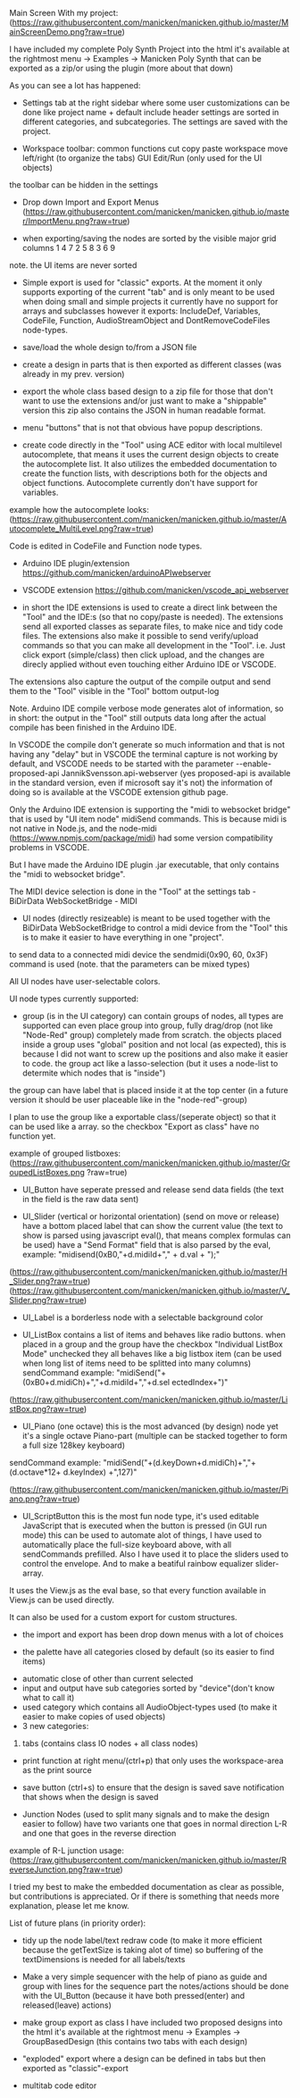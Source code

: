 Main Screen With my project:
(https://raw.githubusercontent.com/manicken/manicken.github.io/master/MainScreenDemo.png?raw=true)

I have included my complete Poly Synth Project into the html
it's available at the rightmost menu -> Examples -> Manicken Poly Synth
that can be exported as a zip/or using the plugin (more about that down)


As you can see a lot has happened:

* Settings tab at the right sidebar
where some user customizations can be done
like project name + default include header
settings are sorted in different categories,
and subcategories.
The settings are saved with the project.

* Workspace toolbar:
common functions cut copy paste
workspace move left/right (to organize the tabs)
GUI Edit/Run (only used for the UI objects)

the toolbar can be hidden in the settings

* Drop down Import and Export Menus
(https://raw.githubusercontent.com/manicken/manicken.github.io/master/ImportMenu.png?raw=true)

* when exporting/saving the nodes are sorted by the visible major grid columns
1 4 7
2 5 8
3 6 9

note. the UI items are never sorted

* Simple export is used for "classic" exports.
At the moment it only supports exporting of the current "tab"
and is only meant to be used when doing small and simple projects
it currently have no support for arrays and subclasses
however it exports:
IncludeDef, Variables, CodeFile, Function, AudioStreamObject and DontRemoveCodeFiles node-types.

* save/load the whole design to/from a JSON file

* create a design in parts that is then exported as different classes
(was already in my prev. version)

* export the whole class based design to a zip file
for those that don't want to use the extensions and/or
just want to make a "shippable" version
this zip also contains the JSON in human readable format.

* menu "buttons" that is not that obvious have popup descriptions.

* create code directly in the "Tool" using ACE editor
with local multilevel autocomplete,
that means it uses the current design objects to create the autocomplete list.
It also utilizes the embedded documentation to create the function lists,
with descriptions both for the objects and object functions.
Autocomplete currently don't have support for variables.

example how the autocomplete looks:
(https://raw.githubusercontent.com/manicken/manicken.github.io/master/Autocomplete_MultiLevel.png?raw=true)

Code is edited in CodeFile and Function node types.

* Arduino IDE plugin/extension
https://github.com/manicken/arduinoAPIwebserver

* VSCODE extension
https://github.com/manicken/vscode_api_webserver

* in short the IDE extensions is used to create a direct link between the "Tool"
and the IDE:s (so that no copy/paste is needed).
The extensions send all exported classes as separate files, to make nice and tidy code files.
The extensions also make it possible to send verify/upload commands so that you can make all
development in the "Tool".
i.e. Just click export (simple/class) then click upload, and the changes are direcly applied
without even touching either Arduino IDE or VSCODE.

The extensions also capture the output of the compile output and send them to the "Tool"
visible in the "Tool" bottom output-log

Note. Arduino IDE compile verbose mode generates alot of information,
so in short: the output in the "Tool" still outputs data long after the actual compile has been finished
in the Arduino IDE.

In VSCODE the compile don't generate so much information and that is not having any "delay"
but in VSCODE the terminal capture is not working by default, and VSCODE needs to be started with
the parameter --enable-proposed-api JannikSvensson.api-webserver
(yes proposed-api is available in the standard version, even if microsoft say it's not)
the information of doing so is available at the VSCODE extension github page.

Only the Arduino IDE extension is supporting the "midi to websocket bridge"
that is used by "UI item node" midiSend commands.
This is because midi is not native in Node.js, and the node-midi (https://www.npmjs.com/package/midi)
had some version compatibility problems in VSCODE.

But I have made the Arduino IDE plugin .jar executable,
that only contains the "midi to websocket bridge".

The MIDI device selection is done in the "Tool" at the settings tab - BiDirData WebSocketBridge - MIDI

* UI nodes (directly resizeable)
is meant to be used together with the BiDirData WebSocketBridge
to control a midi device from the "Tool"
this is to make it easier to have everything in one "project".

to send data to a connected midi device the sendmidi(0x90, 60, 0x3F) command is used (note. that the parameters can be mixed types)

All UI nodes have user-selectable colors.

UI node types currently supported:

* group (is in the UI category)
can contain groups of nodes, all types are supported
can even place group into group, fully drag/drop (not like "Node-Red" group)
completely made from scratch.
the objects placed inside a group uses "global" position and not local (as expected),
this is because I did not want to screw up the positions and also make it easier to code.
the group act like a lasso-selection (but it uses a node-list to determite which nodes that is "inside")

the group can have label that is placed inside it at the top center
(in a future version it should be user placeable like in the "node-red"-group)

I plan to use the group like a exportable class/(seperate object) so that it can be used like a array.
so the checkbox "Export as class" have no function yet.

example of grouped listboxes:
(https://raw.githubusercontent.com/manicken/manicken.github.io/master/GroupedListBoxes.png ?raw=true)

* UI_Button
have seperate pressed and release send data fields (the text in the field is the raw data sent)

* UI_Slider (vertical or horizontal orientation)
(send on move or release)
have a bottom placed label that can show the current value
(the text to show is parsed using javascript eval(), that means complex formulas can be used)
have a "Send Format" field that is also parsed by the eval, example:
"midisend(0xB0,"+d.midiId+"," + d.val + ");"

(https://raw.githubusercontent.com/manicken/manicken.github.io/master/H_Slider.png?raw=true)
(https://raw.githubusercontent.com/manicken/manicken.github.io/master/V_Slider.png?raw=true)

* UI_Label
is a borderless node with a selectable background color

* UI_ListBox
contains a list of items and behaves like radio buttons.
when placed in a group and the group have the checkbox "Individual ListBox Mode" unchecked they all
behaves like a big listbox item (can be used when long list of items need to be splitted into many columns)
sendCommand example:
"midiSend("+(0xB0+d.midiCh)+","+d.midiId+","+d.sel ectedIndex+")"

(https://raw.githubusercontent.com/manicken/manicken.github.io/master/ListBox.png?raw=true)

* UI_Piano (one octave)
this is the most advanced (by design) node yet
it's a single octave Piano-part (multiple can be stacked together to form a full size 128key keyboard)

sendCommand example:
"midiSend("+(d.keyDown+d.midiCh)+","+(d.octave*12+ d.keyIndex) +",127)"

(https://raw.githubusercontent.com/manicken/manicken.github.io/master/Piano.png?raw=true)

* UI_ScriptButton
this is the most fun node type,
it's used editable JavaScript that is executed when the button is pressed (in GUI run mode)
this can be used to automate alot of things,
I have used to automatically place the full-size keyboard above, with all sendCommands prefilled.
Also I have used it to place the sliders used to control the envelope.
And to make a beatiful rainbow equalizer slider-array.

It uses the View.js as the eval base, so that every function available in View.js can be used directly.

It can also be used for a custom export for custom structures.

* the import and export has been drop down menus with a lot of choices

* the palette have all categories closed by default (so its easier to find items)
+ automatic close of other than current selected
+ input and output have sub categories sorted by "device"(don't know what to call it)
+ used category which contains all AudioObject-types used (to make it easier to make copies of used objects)
+ 3 new categories:
1. tabs (contains class IO nodes + all class nodes)

* print function at right menu/(ctrl+p) that only uses the workspace-area as the print source

* save button (ctrl+s) to ensure that the design is saved
save notification that shows when the design is saved

* Junction Nodes (used to split many signals and to make the design easier to follow)
have two variants one that goes in normal direction L-R
and one that goes in the reverse direction

example of R-L junction usage:
(https://raw.githubusercontent.com/manicken/manicken.github.io/master/ReverseJunction.png?raw=true)

I tried my best to make the embedded documentation as clear as possible,
but contributions is appreciated.
Or if there is something that needs more explanation, please let me know.


List of future plans (in priority order):

* tidy up the node label/text redraw code
(to make it more efficient because the getTextSize is taking alot of time)
so buffering of the textDimensions is needed for all labels/texts

* Make a very simple sequencer with the help of piano as guide and group with lines for the sequence part
the notes/actions should be done with the UI_Button (because it have both pressed(enter) and released(leave) actions)

* make group export as class
I have included two proposed designs into the html
it's available at the rightmost menu -> Examples -> GroupBasedDesign (this contains two tabs with each design)

* "exploded" export where a design can be defined in tabs but then exported as "classic"-export

* multitab code editor